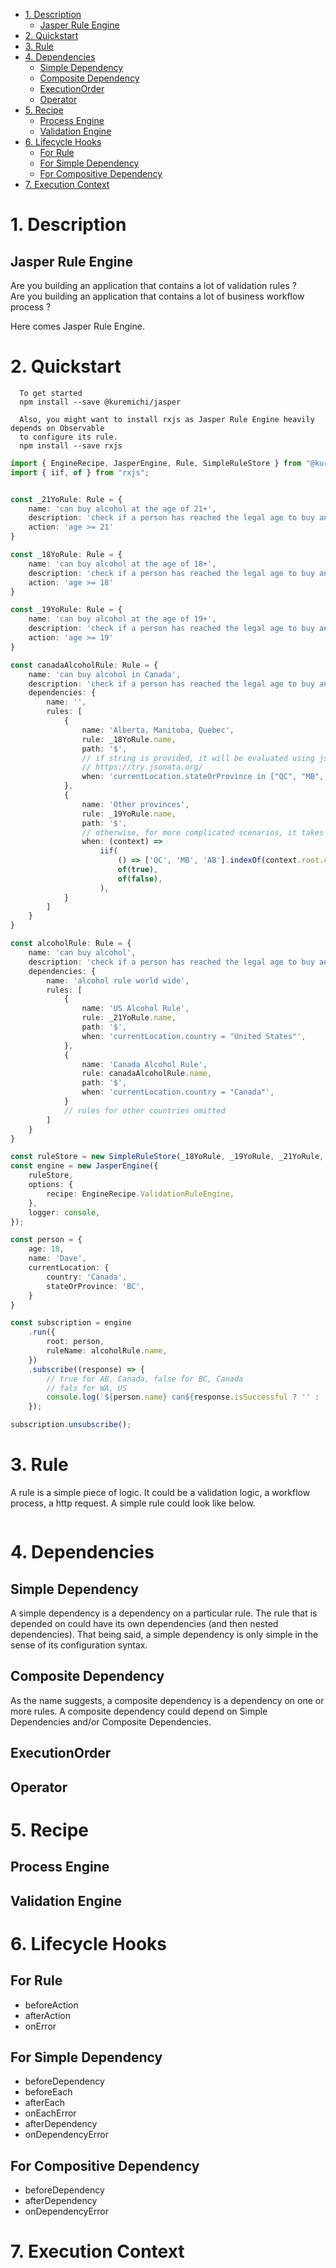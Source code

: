 - [1. Description](#1-description)
  - [Jasper Rule Engine](#jasper-rule-engine)
- [2. Quickstart](#2-quickstart)
- [3. Rule](#3-rule)
- [4. Dependencies](#4-dependencies)
  - [Simple Dependency](#simple-dependency)
  - [Composite Dependency](#composite-dependency)
  - [ExecutionOrder](#executionorder)
  - [Operator](#operator)
- [5. Recipe](#5-recipe)
  - [Process Engine](#process-engine)
  - [Validation Engine](#validation-engine)
- [6. Lifecycle Hooks](#6-lifecycle-hooks)
  - [For Rule](#for-rule)
  - [For Simple Dependency](#for-simple-dependency)
  - [For Compositive Dependency](#for-compositive-dependency)
- [7. Execution Context](#7-execution-context)


# 1. Description
  ## Jasper Rule Engine
  Are you building an application that contains a lot of validation rules ?   
  Are you building an application that contains a lot of business workflow process ?   
  
  Here comes Jasper Rule Engine.

# 2. Quickstart
      To get started  
      npm install --save @kuremichi/jasper

      Also, you might want to install rxjs as Jasper Rule Engine heavily depends on Observable  
      to configure its rule.
      npm install --save rxjs

```typescript
import { EngineRecipe, JasperEngine, Rule, SimpleRuleStore } from "@kuremichi/jasper";
import { iif, of } from "rxjs";


const _21YoRule: Rule = {
    name: 'can buy alcohol at the age of 21+',
    description: 'check if a person has reached the legal age to buy an alcohol',
    action: 'age >= 21'
}

const _18YoRule: Rule = {
    name: 'can buy alcohol at the age of 18+',
    description: 'check if a person has reached the legal age to buy an alcohol',
    action: 'age >= 18'
}

const _19YoRule: Rule = {
    name: 'can buy alcohol at the age of 19+',
    description: 'check if a person has reached the legal age to buy an alcohol',
    action: 'age >= 19'
}

const canadaAlcoholRule: Rule = {
    name: 'can buy alcohol in Canada',
    description: 'check if a person has reached the legal age to buy an alcohol in Canada',
    dependencies: {
        name: '',
        rules: [
            {
                name: 'Alberta, Manitoba, Quebec',
                rule: _18YoRule.name,
                path: '$',
                // if string is provided, it will be evaluated using jsonata
                // https://try.jsonata.org/
                when: 'currentLocation.stateOrProvince in ["QC", "MB", "AB"]',
            },
            {
                name: 'Other provinces',
                rule: _19YoRule.name,
                path: '$',
                // otherwise, for more complicated scenarios, it takes a function that will return an Observable<boolean>
                when: (context) => 
                    iif(
                        () => ['QC', 'MB', 'AB'].indexOf(context.root.currentLocation.stateOrProvince) === -1,
                        of(true),
                        of(false),
                    ),
            }
        ]
    }
}

const alcoholRule: Rule = {
    name: 'can buy alcohol',
    description: 'check if a person has reached the legal age to buy an alcohol in the current location',
    dependencies: {
        name: 'alcohol rule world wide',
        rules: [
            {
                name: 'US Alcohol Rule',
                rule: _21YoRule.name,
                path: '$',
                when: 'currentLocation.country = "United States"',
            },
            {
                name: 'Canada Alcohol Rule',
                rule: canadaAlcoholRule.name,
                path: '$',
                when: 'currentLocation.country = "Canada"',
            }
            // rules for other countries omitted
        ]
    }
}

const ruleStore = new SimpleRuleStore(_18YoRule, _19YoRule, _21YoRule, alcoholRule, canadaAlcoholRule);
const engine = new JasperEngine({
    ruleStore,
    options: {
        recipe: EngineRecipe.ValidationRuleEngine,
    },
    logger: console,
});

const person = {
    age: 18,
    name: 'Dave',
    currentLocation: {
        country: 'Canada',
        stateOrProvince: 'BC',
    }
}

const subscription = engine
    .run({
        root: person,
        ruleName: alcoholRule.name,
    })
    .subscribe((response) => {
        // true for AB, Canada, false for BC, Canada
        // fals for WA, US
        console.log(`${person.name} can${response.isSuccessful ? '' : 'not'} buy alcohol in ${person.currentLocation.stateOrProvince}, ${person.currentLocation.country}`);
    });

subscription.unsubscribe();


```

# 3. Rule
A rule is a simple piece of logic. It could be a validation logic, a workflow process, a http request. A simple rule could look like below.

```typescript


```

# 4. Dependencies
## Simple Dependency
A simple dependency is a dependency on a particular rule. The rule that is depended on could have its own dependencies (and then nested dependencies). That being said, a simple dependency is only simple in the sense of its configuration syntax.

## Composite Dependency
As the name suggests, a composite dependency is a dependency on one or more rules. A composite dependency could depend on Simple Dependencies and/or Composite Dependencies.

## ExecutionOrder

## Operator

# 5. Recipe
## Process Engine
## Validation Engine

# 6. Lifecycle Hooks
## For Rule
* beforeAction
* afterAction
* onError

## For Simple Dependency
* beforeDependency
* beforeEach
* afterEach
* onEachError
* afterDependency
* onDependencyError

## For Compositive Dependency
* beforeDependency
* afterDependency
* onDependencyError

# 7. Execution Context

